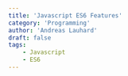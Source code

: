 ```yaml
---
title: 'Javascript ES6 Features'
category: 'Programming'
author: 'Andreas Lauhard'
draft: false
tags: 
    - Javascript
    - ES6
---
```

<script>
    // export let segment;
    import Content from "content.md";
</script>

<Content>
</Content>